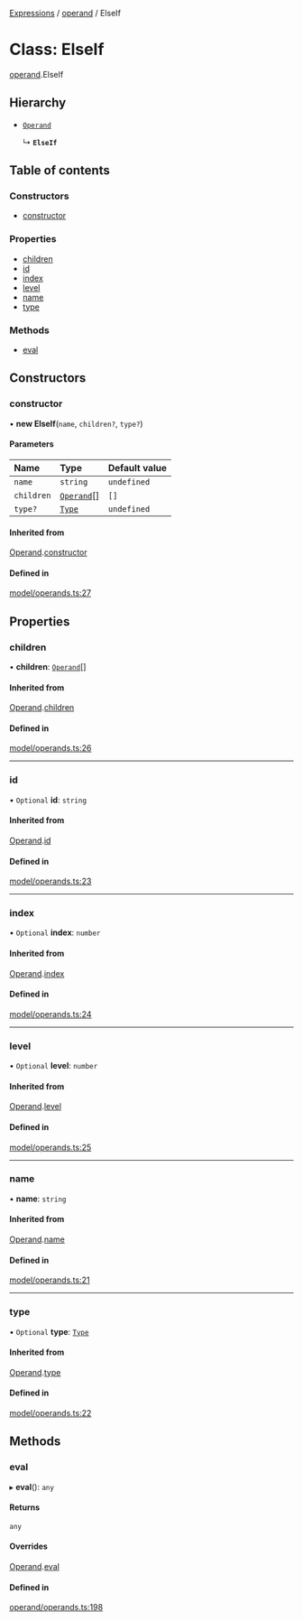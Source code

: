 [Expressions](../README.md) / [operand](../modules/operand.md) / ElseIf

# Class: ElseIf

[operand](../modules/operand.md).ElseIf

## Hierarchy

- [`Operand`](model.Operand.md)

  ↳ **`ElseIf`**

## Table of contents

### Constructors

- [constructor](operand.ElseIf.md#constructor)

### Properties

- [children](operand.ElseIf.md#children)
- [id](operand.ElseIf.md#id)
- [index](operand.ElseIf.md#index)
- [level](operand.ElseIf.md#level)
- [name](operand.ElseIf.md#name)
- [type](operand.ElseIf.md#type)

### Methods

- [eval](operand.ElseIf.md#eval)

## Constructors

### constructor

• **new ElseIf**(`name`, `children?`, `type?`)

#### Parameters

| Name | Type | Default value |
| :------ | :------ | :------ |
| `name` | `string` | `undefined` |
| `children` | [`Operand`](model.Operand.md)[] | `[]` |
| `type?` | [`Type`](../modules/model.md#type) | `undefined` |

#### Inherited from

[Operand](model.Operand.md).[constructor](model.Operand.md#constructor)

#### Defined in

[model/operands.ts:27](https://github.com/FlavioLionelRita/js-expressions/blob/a373ee9/src/lib/model/operands.ts#L27)

## Properties

### children

• **children**: [`Operand`](model.Operand.md)[]

#### Inherited from

[Operand](model.Operand.md).[children](model.Operand.md#children)

#### Defined in

[model/operands.ts:26](https://github.com/FlavioLionelRita/js-expressions/blob/a373ee9/src/lib/model/operands.ts#L26)

___

### id

• `Optional` **id**: `string`

#### Inherited from

[Operand](model.Operand.md).[id](model.Operand.md#id)

#### Defined in

[model/operands.ts:23](https://github.com/FlavioLionelRita/js-expressions/blob/a373ee9/src/lib/model/operands.ts#L23)

___

### index

• `Optional` **index**: `number`

#### Inherited from

[Operand](model.Operand.md).[index](model.Operand.md#index)

#### Defined in

[model/operands.ts:24](https://github.com/FlavioLionelRita/js-expressions/blob/a373ee9/src/lib/model/operands.ts#L24)

___

### level

• `Optional` **level**: `number`

#### Inherited from

[Operand](model.Operand.md).[level](model.Operand.md#level)

#### Defined in

[model/operands.ts:25](https://github.com/FlavioLionelRita/js-expressions/blob/a373ee9/src/lib/model/operands.ts#L25)

___

### name

• **name**: `string`

#### Inherited from

[Operand](model.Operand.md).[name](model.Operand.md#name)

#### Defined in

[model/operands.ts:21](https://github.com/FlavioLionelRita/js-expressions/blob/a373ee9/src/lib/model/operands.ts#L21)

___

### type

• `Optional` **type**: [`Type`](../modules/model.md#type)

#### Inherited from

[Operand](model.Operand.md).[type](model.Operand.md#type)

#### Defined in

[model/operands.ts:22](https://github.com/FlavioLionelRita/js-expressions/blob/a373ee9/src/lib/model/operands.ts#L22)

## Methods

### eval

▸ **eval**(): `any`

#### Returns

`any`

#### Overrides

[Operand](model.Operand.md).[eval](model.Operand.md#eval)

#### Defined in

[operand/operands.ts:198](https://github.com/FlavioLionelRita/js-expressions/blob/a373ee9/src/lib/operand/operands.ts#L198)
